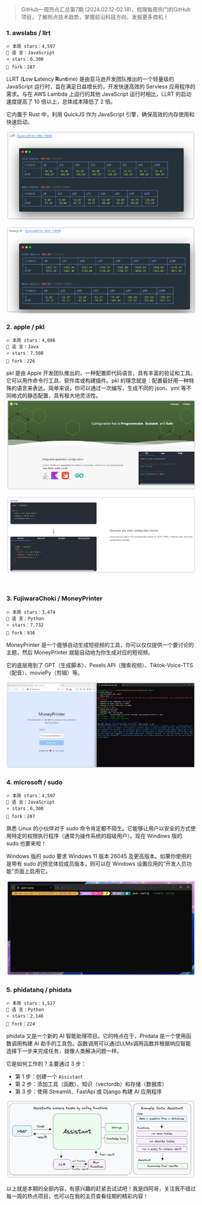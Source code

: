 

> GitHub一周热点汇总第7期 (2024.02.12-02.18)，梳理每周热门的GitHub项目，了解热点技术趋势，掌握前沿科技方向，发掘更多商机！

  

### 1. awslabs / llrt

```text
🔥 本周 stars：4,597
🔨 语 言：JavaScript
⭐ stars：6,300
🍴 fork：287
```

LLRT (**L**ow **L**atency **R**un**t**ime) 是由亚马逊开发团队推出的一个轻量级的 JavaScript 运行时，旨在满足日益增长的，开发快速高效的 Servless 应用程序的需求。与在 AWS Lambda 上运行的其他 JavaScript 运行时相比，LLRT 的启动速度提高了 10 倍以上，总体成本降低了 2 倍。

它内置于 Rust 中，利用 QuickJS 作为 JavaScript 引擎，确保高效的内存使用和快速启动。

![](../../attachments/GitHub一周热点汇总第7期-llrt%20测试.png)


![](../../attachments/GitHub一周热点汇总第7期-nodejs测试.png)


### 2. apple / pkl

```text
🔥 本周 stars：4,086
🔨 语 言：Java
⭐ stars：7,508
🍴 fork：226
```

  pkl 是由 Apple 开发团队推出的，一种配置即代码语言，具有丰富的验证和工具。它可以用作命令行工具、软件库或构建插件。pkl 的理念就是：配置最好用一种特殊的语言来表达。简单来说，你可以通过一次编写，生成不同的 json、yml 等不同格式的静态配置，具有极大地灵活性。
![](../../attachments/GitHub一周热点汇总第7期-pkl官网.png)


![](../../attachments/GitHub一周热点汇总第7期-pkl生成静态配置.png)

  
  
### 3. FujiwaraChoki / MoneyPrinter
  
```text
🔥 本周 stars：3,474
🔨 语 言：Python
⭐ stars：7,732
🍴 fork：936
```



MoneyPrinter 是一个能够自动生成短视频的工具，你可以仅仅提供一个要讨论的主题，然后 MoneyPrinter 就能自动地为你生成对应的短视频。

它的底层用到了 GPT（生成脚本）、Pexels API（搜索视频）、Tiktok-Voice-TTS（配音）、moviePy（剪辑）等。

![](../../attachments/GitHub一周热点汇总第7期-MoneyPrinter演示.png)



### 4.  microsoft / sudo

```text
🔥 本周 stars：4,597
🔨 语 言：JavaScript
⭐ stars：6,300
🍴 fork：287
```



熟悉 Linux 的小伙伴对于 sudo 命令肯定都不陌生。它能够让用户以安全的方式使用特定的权限执行程序（通常为操作系统的超级用户）。现在 Windows 版的 sudo 也要来啦！

Windows 版的 sudo 要求 Windows 11 版本 26045 及更高版本。如果你使用的是带有 sudo 的预览体验成员版本，则可以在 Windows 设置应用的“开发人员功能”页面上启用它。

![](../../attachments/GitHub一周热点汇总第7期-sudo%20windows-1.png)

### 5. phidatahq / phidata

```text
🔥 本周 stars：1,527
🔨 语 言：Python
⭐ stars：2,146
🍴 fork：224
```


phidata 又是一个新的 AI 智能助理项目。它的特点在于，Phidata 是一个使用函数调用构建 AI 助手的工具包。函数调用可以通过LLMs调用函数并根据响应智能选择下一步来完成任务，就像人类解决问题一样。

它是如何工作的？主要通过 3 步：
- 第 1 步：创建一个 `Assistant`
- 第 2 步：添加工具（函数）、知识（vectordb）和存储（数据库）
- 第 3 步：使用 Streamlit、FastApi 或 Django 构建 AI 应用程序

![](../../attachments/GitHub一周热点汇总第7期-phidata.png)





以上就是本期的全部内容，有感兴趣的赶紧去试试吧！我是四阿哥，关注我不错过每一周的热点项目，也可以在我的主页查看往期的精彩内容！
